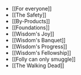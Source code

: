 - [[For everyone]]
- [[The Safety]]
- [[By-Products]]
- [[Foundations]]
- [[Wisdom's Joy]]
- [[Wisdom's Banquet]]
- [[Wisdom's Progress]]
- [[Wisdom's Fellowship]]
- [[Folly can only smuggle]]
- [[The Walking Dead]]

